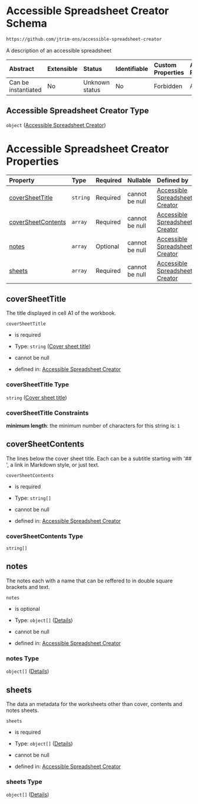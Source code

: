 # Accessible Spreadsheet Creator Schema

```txt
https://github.com/jtrim-ons/accessible-spreadsheet-creator
```

A description of an accessible spreadsheet

| Abstract            | Extensible | Status         | Identifiable | Custom Properties | Additional Properties | Access Restrictions | Defined In                                                             |
| :------------------ | :--------- | :------------- | :----------- | :---------------- | :-------------------- | :------------------ | :--------------------------------------------------------------------- |
| Can be instantiated | No         | Unknown status | No           | Forbidden         | Allowed               | none                | [ods-data.schema.json](../ods-data.schema.json "open original schema") |

## Accessible Spreadsheet Creator Type

`object` ([Accessible Spreadsheet Creator](ods-data.md))

# Accessible Spreadsheet Creator Properties

| Property                                  | Type     | Required | Nullable       | Defined by                                                                                                                                                                 |
| :---------------------------------------- | :------- | :------- | :------------- | :------------------------------------------------------------------------------------------------------------------------------------------------------------------------- |
| [coverSheetTitle](#coversheettitle)       | `string` | Required | cannot be null | [Accessible Spreadsheet Creator](ods-data-properties-cover-sheet-title.md "https://github.com/jtrim-ons/accessible-spreadsheet-creator#/properties/coverSheetTitle")       |
| [coverSheetContents](#coversheetcontents) | `array`  | Required | cannot be null | [Accessible Spreadsheet Creator](ods-data-properties-cover-sheet-contents.md "https://github.com/jtrim-ons/accessible-spreadsheet-creator#/properties/coverSheetContents") |
| [notes](#notes)                           | `array`  | Optional | cannot be null | [Accessible Spreadsheet Creator](ods-data-properties-notes.md "https://github.com/jtrim-ons/accessible-spreadsheet-creator#/properties/notes")                             |
| [sheets](#sheets)                         | `array`  | Required | cannot be null | [Accessible Spreadsheet Creator](ods-data-properties-sheets.md "https://github.com/jtrim-ons/accessible-spreadsheet-creator#/properties/sheets")                           |

## coverSheetTitle

The title displayed in cell A1 of the workbook.

`coverSheetTitle`

*   is required

*   Type: `string` ([Cover sheet title](ods-data-properties-cover-sheet-title.md))

*   cannot be null

*   defined in: [Accessible Spreadsheet Creator](ods-data-properties-cover-sheet-title.md "https://github.com/jtrim-ons/accessible-spreadsheet-creator#/properties/coverSheetTitle")

### coverSheetTitle Type

`string` ([Cover sheet title](ods-data-properties-cover-sheet-title.md))

### coverSheetTitle Constraints

**minimum length**: the minimum number of characters for this string is: `1`

## coverSheetContents

The lines below the cover sheet title. Each can be a subtitle starting with '## ', a link in Markdown style, or just text.

`coverSheetContents`

*   is required

*   Type: `string[]`

*   cannot be null

*   defined in: [Accessible Spreadsheet Creator](ods-data-properties-cover-sheet-contents.md "https://github.com/jtrim-ons/accessible-spreadsheet-creator#/properties/coverSheetContents")

### coverSheetContents Type

`string[]`

## notes

The notes each with a name that can be reffered to in double square brackets and text.

`notes`

*   is optional

*   Type: `object[]` ([Details](ods-data-properties-notes-items.md))

*   cannot be null

*   defined in: [Accessible Spreadsheet Creator](ods-data-properties-notes.md "https://github.com/jtrim-ons/accessible-spreadsheet-creator#/properties/notes")

### notes Type

`object[]` ([Details](ods-data-properties-notes-items.md))

## sheets

The data an metadata for the worksheets other than cover, contents and notes sheets.

`sheets`

*   is required

*   Type: `object[]` ([Details](ods-data-properties-sheets-items.md))

*   cannot be null

*   defined in: [Accessible Spreadsheet Creator](ods-data-properties-sheets.md "https://github.com/jtrim-ons/accessible-spreadsheet-creator#/properties/sheets")

### sheets Type

`object[]` ([Details](ods-data-properties-sheets-items.md))
